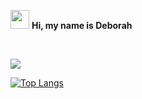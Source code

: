 <img src="https://raw.githubusercontent.com/MartinHeinz/MartinHeinz/master/wave.gif" width="30px"> **Hi, my name is Deborah**<br/> 

<br/>
                                                                
![](https://github.com/DeborahOsilade/Deborah-s-osilade/blob/main/Images/Deborah%20Osilade%20(1).png)


[![Top Langs](https://github-readme-stats.vercel.app/api/top-langs/?username=deborahosilade&langs_count=8)](https://github.com/deborahosilade/github-readme-stats)

